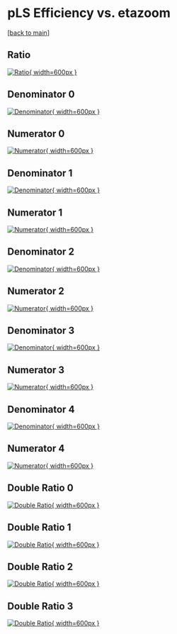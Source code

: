 # pLS Efficiency vs. etazoom

[[back to main](./)]



## Ratio

[![Ratio](../mtv/var/pLS_vtr_211_0_eff_etazoom.png){ width=600px }](../mtv/var/pLS_vtr_211_0_eff_etazoom.pdf)

## Denominator 0

[![Denominator](../mtv/den/pLS_vtr_211_0_eff_etazoom_den0.png){ width=600px }](../mtv/den/pLS_vtr_211_0_eff_etazoom_den0.pdf)

## Numerator 0

[![Numerator](../mtv/num/pLS_vtr_211_0_eff_etazoom_num0.png){ width=600px }](../mtv/num/pLS_vtr_211_0_eff_etazoom_num0.pdf)

## Denominator 1

[![Denominator](../mtv/den/pLS_vtr_211_0_eff_etazoom_den1.png){ width=600px }](../mtv/den/pLS_vtr_211_0_eff_etazoom_den1.pdf)

## Numerator 1

[![Numerator](../mtv/num/pLS_vtr_211_0_eff_etazoom_num1.png){ width=600px }](../mtv/num/pLS_vtr_211_0_eff_etazoom_num1.pdf)

## Denominator 2

[![Denominator](../mtv/den/pLS_vtr_211_0_eff_etazoom_den2.png){ width=600px }](../mtv/den/pLS_vtr_211_0_eff_etazoom_den2.pdf)

## Numerator 2

[![Numerator](../mtv/num/pLS_vtr_211_0_eff_etazoom_num2.png){ width=600px }](../mtv/num/pLS_vtr_211_0_eff_etazoom_num2.pdf)

## Denominator 3

[![Denominator](../mtv/den/pLS_vtr_211_0_eff_etazoom_den3.png){ width=600px }](../mtv/den/pLS_vtr_211_0_eff_etazoom_den3.pdf)

## Numerator 3

[![Numerator](../mtv/num/pLS_vtr_211_0_eff_etazoom_num3.png){ width=600px }](../mtv/num/pLS_vtr_211_0_eff_etazoom_num3.pdf)

## Denominator 4

[![Denominator](../mtv/den/pLS_vtr_211_0_eff_etazoom_den4.png){ width=600px }](../mtv/den/pLS_vtr_211_0_eff_etazoom_den4.pdf)

## Numerator 4

[![Numerator](../mtv/num/pLS_vtr_211_0_eff_etazoom_num4.png){ width=600px }](../mtv/num/pLS_vtr_211_0_eff_etazoom_num4.pdf)

## Double Ratio 0

[![Double Ratio](../mtv/ratio/pLS_vtr_211_0_eff_etazoom_ratio0.png){ width=600px }](../mtv/ratio/pLS_vtr_211_0_eff_etazoom_ratio0.pdf)

## Double Ratio 1

[![Double Ratio](../mtv/ratio/pLS_vtr_211_0_eff_etazoom_ratio1.png){ width=600px }](../mtv/ratio/pLS_vtr_211_0_eff_etazoom_ratio1.pdf)

## Double Ratio 2

[![Double Ratio](../mtv/ratio/pLS_vtr_211_0_eff_etazoom_ratio2.png){ width=600px }](../mtv/ratio/pLS_vtr_211_0_eff_etazoom_ratio2.pdf)

## Double Ratio 3

[![Double Ratio](../mtv/ratio/pLS_vtr_211_0_eff_etazoom_ratio3.png){ width=600px }](../mtv/ratio/pLS_vtr_211_0_eff_etazoom_ratio3.pdf)

